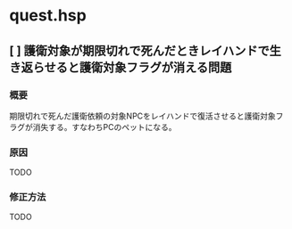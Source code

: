 # quest.hsp


## [ ] 護衛対象が期限切れで死んだときレイハンドで生き返らせると護衛対象フラグが消える問題

### 概要

期限切れで死んだ護衛依頼の対象NPCをレイハンドで復活させると護衛対象フラグが消失する。すなわちPCのペットになる。


### 原因

TODO


### 修正方法

TODO